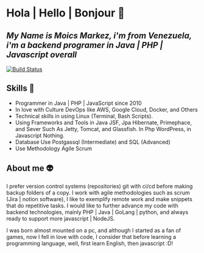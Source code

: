 # Hola | Hello | Bonjour 👋
## _My Name is Moics Markez, i'm from Venezuela, i'm a backend programer in Java | PHP | Javascript overall_

[![Build Status](https://travis-ci.org/joemccann/dillinger.svg?branch=master)](https://travis-ci.org/joemccann/dillinger)

## Skills 🚀
- Programmer in Java | PHP | JavaScript since 2010
- In love with Culture DevOps like AWS, Google Cloud, Docker, and Others
- Technical skills in using Linux (Terminal, Bash Scripts).
- Using Frameworks and Tools in Java JSF, Jpa Hibernate, Primephace, and Sever Such As Jetty, Tomcat, and Glassfish. In Php WordPress, in Javascript Nothing.
- Database Use Postgassql (Intermediate) and SQL (Advanced)
- Use Methodology Agile Scrum

## About me 👽
I prefer version control systems (repositories) git with ci/cd before making backup folders of a copy. I work with agile methodologies such as scrum (Jira | notion software), I like to exemplify remote work and make snippets that do repetitive tasks. I would like to further advance my code with backend technologies, mainly PHP | Java | GoLang | python, and always ready to support more javascript | NodeJS. 

I was born almost mounted on a pc, and although I started as a fan of games, now I fell in love with code, I consider that before learning a programming language, well, first learn English, then javascript :D!


